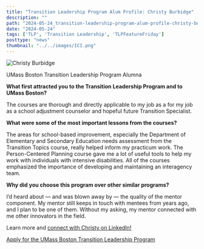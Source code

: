 ```yaml
---
title: "Transition Leadership Program Alum Profile: Christy Burbidge"
description: ""
path: "2024-05-24_transition-leadership-program-alum-profile-christy-burbidge.md"
date: "2024-05-24"
tags: ['TLP', 'Transition Leadership', 'TLPFeatureFriday']
posttype: "news"
thumbnail: "../../images/ICI.png"
---
```


![Christy Burbidge](/images/christy-burbidge-tlp-profile-picture-2024.png)

UMass Boston Transition Leadership Program Alumna

**What first attracted you to the Transition Leadership Program and to UMass Boston?**

The courses are thorough and directly applicable to my job as a for my job as a school adjustment counselor and hopeful future Transition Specialist.

**What were some of the most important lessons from the courses?**

The areas for school-based improvement, especially the Department of Elementary and Secondary Education needs assessment from the Transition Topics course, really helped inform my practicum work. The Person-Centered Planning course gave me a lot of useful tools to help my work with individuals with intensive disabilities. All of the courses emphasized the importance of developing and maintaining an interagency team.

**Why did you choose this program over other similar programs?**

I’d heard about — and was blown away by — the quality of the mentor component. My mentor still keeps in touch with mentees from years ago, and I plan to be one of them. Without my asking, my mentor connected with me other innovators in the field.

Learn more and [connect with Christy on LinkedIn!](https://www.linkedin.com/in/christy-burbidge-4465811a0/)

[Apply for the UMass Boston Transition Leadership Program](https://www.umb.edu/academics/program-finder/transition-leadership-certificate/?fbclid=IwZXh0bgNhZW0CMTAAAR2OfPxdKWFuAwrhoeLmdyU0z_5DX8dOaZ_26kMXVCxlDSFzLc8w3qwpkDA_aem_ZmFrZWR1bW15MTZieXRlcw)

